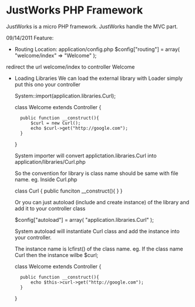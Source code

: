 JustWorks PHP Framework
=======================

JustWorks is a micro PHP framework. JustWorks handle the MVC part.

09/14/2011
Feature:

- Routing
    Location: application/config.php
    $config["routing"] = array(
        "welcome/index" => "Welcome"
    );

redirect the url welcome/index to controller Welcome

- Loading Libraries
    We can load the external library with Loader simply put this ono your controller

    System::import(application.libraries.Curl);

    class Welcome extends Controller {

        public function __construct(){
            $curl = new Curl();
            echo $curl->get("http://google.com");
        }
        
    }

    System importer will convert applictation.libraries.Curl into application/libraries/Curl.php
    
    So the convention for library is class name should be same with file name.
    eg. Inside Curl.php
    
    class Curl {
        public funciton __construct(){
        }
    }
     
    Or you can just autoload (include and create instance) of the library
    and add it to your controller class
    
    $config["autoload"] = array(
        "application.libraries.Curl"
    );
    
    System autoload will instantiate Curl class and add the instance into
    your controller.
    
    The instance name is lcfirst() of the class name.
    eg. If the class name Curl then the instance wilbe $curl;
    
    class Welcome extends Controller {

        public function __construct(){
            echo $this->curl->get("http://google.com");
        }
        
    }
    
    
